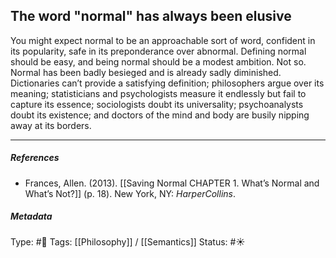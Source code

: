 ## The word "normal" has always been elusive # 

You might expect normal to be an approachable sort of word, confident in its popularity, safe in its preponderance over abnormal. Defining normal should be easy, and being normal should be a modest ambition. Not so. Normal has been badly besieged and is already sadly diminished. Dictionaries can’t provide a satisfying definition; philosophers argue over its meaning; statisticians and psychologists measure it endlessly but fail to capture its essence; sociologists doubt its universality; psychoanalysts doubt its existence; and doctors of the mind and body are busily nipping away at its borders.

___

##### References

- Frances, Allen. (2013). [[Saving Normal CHAPTER 1. What’s Normal and What’s Not?]] (p. 18). New York, NY: _HarperCollins_.

##### Metadata

Type: #🔴 
Tags: [[Philosophy]] / [[Semantics]] 
Status: #☀️ 